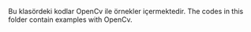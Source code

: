 Bu klasördeki kodlar OpenCv ile örnekler içermektedir.
The codes in this folder contain examples with OpenCv.
